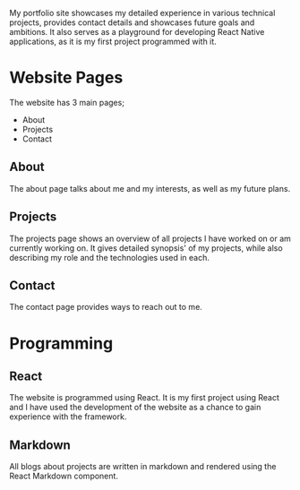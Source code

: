 
My portfolio site showcases my detailed experience in various technical projects, provides contact details and showcases future goals and ambitions. It also serves as a playground for developing React Native applications, as it is my first project programmed with it.

# Website Pages

The website has 3 main pages;

* About
* Projects
* Contact

## About

The about page talks about me and my interests, as well as my future plans.

## Projects

The projects page shows an overview of all projects I have worked on or am currently working on. It gives detailed synopsis' of my projects, while also describing my role and the technologies used in each.

## Contact

The contact page provides ways to reach out to me. 

# Programming

## React

The website is programmed using React. It is my first project using React and I have used the development of the website as a chance to gain experience with the framework.

## Markdown

All blogs about projects are written in markdown and rendered using the React Markdown component. 

